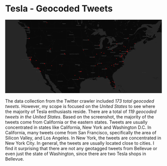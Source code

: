 # Tesla - Geocoded  Tweets
![Tesla Geocoded Tweets](img/map_screenshot.png "Tesla Geocoded Tweets")

The data collection from the Twitter crawler included *173 total geocoded tweets*.
However, my scope is focused on the *United States* to see where the majority of Tesla enthusiasts reside.
There are a total of *119 geocoded tweets in the United States*. Based on the screenshot, the majority of the
tweets come from California or the eastern states. Tweets are usually concentrated in states like California, New York and
Washington D.C. In California, many tweets come from San Francisco, specifically the area of Silicon Valley, and Los Angeles.
In New York, the tweets are concentrated in New York City. In general, the tweets are usually located close to cities. I find it
surprising that there are not any geotagged tweets from Bellevue or even just the state of Washington, since there are two Tesla
shops in Bellevue.
